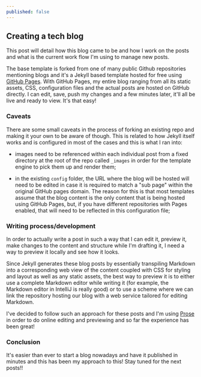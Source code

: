 ```yaml
---
published: false
---
```

## Creating a tech blog 

This post will detail how this blog came to be and how I work on the posts and what is the current work flow I'm using to manage new posts.

The base template is forked from one of many public Github repositories mentioning blogs and it's a Jekyll based template hosted for free using [GitHub Pages](https://pages.github.com/). With GitHub Pages, my entire blog ranging from all its static assets, CSS, configuration files and the actual posts are hosted on GitHub directly. I can edit, save, push my changes and a few minutes later, it'll all be live and ready to view. It's that easy! 

### Caveats

There are some small caveats in the process of forking an existing repo and making it your own to be aware of though. This is related to how Jekyll itself works and is configured in most of the cases and this is what I ran into:

- images need to be referenced within each individual post from a fixed directory at the root of the repo called `_images` in order for the template engine to pick them up and render them;

- in the existing `config` folder, the URL where the blog will be hosted will need to be edited in case it is required to match a "sub page" within the original GitHub pages domain. The reason for this is that most templates assume that the blog content is the only content that is being hosted using GitHub Pages, but, if you have different repositories with Pages enabled, that will need to be reflected in this configuration file;

### Writing process/development 

In order to actually write a post in such a way that I can edit it, preview it, make changes to the content and structure while I'm drafting it, I need a way to preview it locally and see how it looks. 

Since Jekyll generates these blog posts by essentially transpiling Markdown into a corresponding web view of the content coupled with CSS for styling and layout as well as any static assets, the best way to preview it is to either use a complete Markdown editor while writing it (for example, the Markdown editor in IntelliJ is really good) or to use a scheme where we can link the repository hosting our blog with a web service tailored for editing Markdown.

I've decided to follow such an approach for these posts and I'm using [Prose](prose.io) in order to do online editing and previewing and so far the experience has been great! 

### Conclusion 

It's easier than ever to start a blog nowadays and have it published in minutes and this has been my approach to this! Stay tuned for the next posts!! 